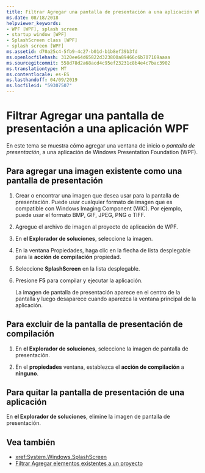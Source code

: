 ```yaml
---
title: Filtrar Agregar una pantalla de presentación a una aplicación WPF
ms.date: 08/18/2018
helpviewer_keywords:
- WPF [WPF], splash screen
- startup window [WPF]
- SplashScreen class [WPF]
- splash screen [WPF]
ms.assetid: d70a25c4-5fb9-4c27-b01d-b1b8ef39b3fd
ms.openlocfilehash: 3120ee64d65822d323800a89466c6b707169aaaa
ms.sourcegitcommit: 558d78d2a68acd4c95ef23231c8b4e4c7bac3902
ms.translationtype: MT
ms.contentlocale: es-ES
ms.lasthandoff: 04/09/2019
ms.locfileid: "59307507"
---
```

# <a name="how-to-add-a-splash-screen-to-a-wpf-application"></a>Filtrar Agregar una pantalla de presentación a una aplicación WPF

En este tema se muestra cómo agregar una ventana de inicio o *pantalla de presentación*, a una aplicación de Windows Presentation Foundation (WPF).

## <a name="to-add-an-existing-image-as-a-splash-screen"></a>Para agregar una imagen existente como una pantalla de presentación

1. Crear o encontrar una imagen que desea usar para la pantalla de presentación. Puede usar cualquier formato de imagen que es compatible con Windows Imaging Component (WIC). Por ejemplo, puede usar el formato BMP, GIF, JPEG, PNG o TIFF.

2. Agregue el archivo de imagen al proyecto de aplicación de WPF.

3. En **el Explorador de soluciones**, seleccione la imagen.

4. En la ventana Propiedades, haga clic en la flecha de lista desplegable para la **acción de compilación** propiedad.

5. Seleccione **SplashScreen** en la lista desplegable.

6. Presione **F5** para compilar y ejecutar la aplicación.

     La imagen de pantalla de presentación aparece en el centro de la pantalla y luego desaparece cuando aparezca la ventana principal de la aplicación.

## <a name="to-exclude-the-splash-screen-from-build"></a>Para excluir de la pantalla de presentación de compilación

1. En **el Explorador de soluciones**, seleccione la imagen de pantalla de presentación.

2. En el **propiedades** ventana, establezca el **acción de compilación** a **ninguno**.

## <a name="to-remove-the-splash-screen-from-an-application"></a>Para quitar la pantalla de presentación de una aplicación

En **el Explorador de soluciones**, elimine la imagen de pantalla de presentación.

## <a name="see-also"></a>Vea también

- <xref:System.Windows.SplashScreen>
- [Filtrar Agregar elementos existentes a un proyecto](https://docs.microsoft.com/previous-versions/visualstudio/visual-studio-2010/9f4t9t92(v=vs.100))
